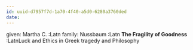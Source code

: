 ```yaml
---
id: uuid-d7957f7d-1a70-4f40-a5d0-6280a3760ded
date: 
---
```


given: Martha C. :Latn
family: Nussbaum :Latn
**The Fragility of Goodness** :LatnLuck and Ethics in Greek tragedy and Philosophy